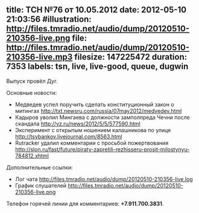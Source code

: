 title: ТСН №76 от 10.05.2012
date: 2012-05-10 21:03:56
#illustration: http://files.tmradio.net/audio/dump/20120510-210356-live.png
file: http://files.tmradio.net/audio/dump/20120510-210356-live.mp3
filesize: 147225472
duration: 7353
labels: tsn, live, live-good, queue, dugwin
---
Выпуск провёл Дуг.

Основные новости:

- Медведев успел поручить сделать конституционный закон о митингах
  http://txt.newsru.com/russia/07may2012/medvedev.html
- Кадыров уволил Мингаева с должности замполпреда Чечни после скандала
  http://vz.ru/news/2012/5/5/577590.html
- Эксперимент с открытым ношением калашникова по улице
  http://tsybankov.livejournal.com/8563.html
- Rutracker удалил  комментарии с просьбой пожертвования
  http://slon.ru/fast/future/piraty-zapretili-rezhisseru-prosit-milostynyu-784812.xhtml

Дополнительные ссылки:

- Лог чата
  http://files.tmradio.net/audio/dump/20120510-210356-live.log
- График слушателей
  http://files.tmradio.net/audio/dump/20120510-210356-live.png

Телефон горячей линии для комментариев: **+7.911.700.3831**.
